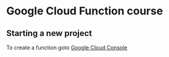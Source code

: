 # Google Cloud Function course
## Starting a new project
To create a function goto [Google Cloud Console](https://console.cloud.google.com)

